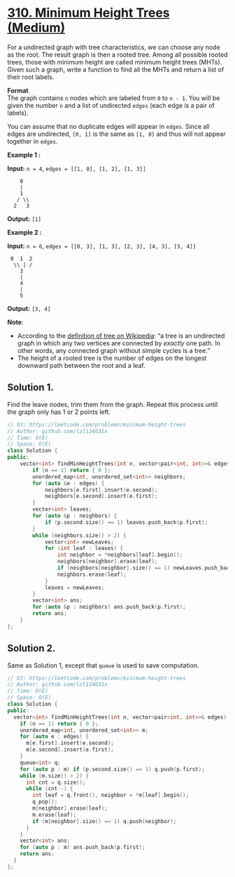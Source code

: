 # [310. Minimum Height Trees (Medium)](https://leetcode.com/problems/minimum-height-trees/)

For a undirected graph with tree characteristics, we can choose any node as the root. The result graph is then a rooted tree. Among all possible rooted trees, those with minimum height are called minimum height trees (MHTs). Given such a graph, write a function to find all the MHTs and return a list of their root labels.

**Format**  
The graph contains `n` nodes which are labeled from `0` to `n - 1`. You will be given the number `n` and a list of undirected `edges` (each edge is a pair of labels).

You can assume that no duplicate edges will appear in `edges`. Since all edges are undirected, `[0, 1]` is the same as `[1, 0]` and thus will not appear together in `edges`.

**Example 1 :**

**Input:** `n = 4`, `edges = [[1, 0], [1, 2], [1, 3]]`

        0
        |
        1
       / \\
      2   3 

**Output:** `[1]`

**Example 2 :**

**Input:** `n = 6`, `edges = [[0, 3], [1, 3], [2, 3], [4, 3], [5, 4]]`

     0  1  2
      \\ | /
        3
        |
        4
        |
        5 

**Output:** `[3, 4]`

**Note**:

*   According to the [definition of tree on Wikipedia](https://en.wikipedia.org/wiki/Tree_(graph_theory)): “a tree is an undirected graph in which any two vertices are connected by _exactly_ one path. In other words, any connected graph without simple cycles is a tree.”
*   The height of a rooted tree is the number of edges on the longest downward path between the root and a leaf.

## Solution 1.

Find the leave nodes, trim them from the graph. Repeat this process until the graph only has 1 or 2 points left.

```cpp
// OJ: https://leetcode.com/problems/minimum-height-trees
// Author: github.com/lzl124631x
// Time: O(E)
// Space: O(E)
class Solution {
public:
    vector<int> findMinHeightTrees(int n, vector<pair<int, int>>& edges) {
        if (n == 1) return { 0 };
        unordered_map<int, unordered_set<int>> neighbors;
        for (auto &e : edges) {
            neighbors[e.first].insert(e.second);
            neighbors[e.second].insert(e.first);
        }
        vector<int> leaves;
        for (auto &p : neighbors) {
            if (p.second.size() == 1) leaves.push_back(p.first);
        }
        while (neighbors.size() > 2) {
            vector<int> newLeaves;
            for (int leaf : leaves) {
                int neighbor = *neighbors[leaf].begin();
                neighbors[neighbor].erase(leaf);
                if (neighbors[neighbor].size() == 1) newLeaves.push_back(neighbor);
                neighbors.erase(leaf);
            }
            leaves = newLeaves;
        }
        vector<int> ans;
        for (auto &p : neighbors) ans.push_back(p.first);
        return ans;
    }
};
```

## Solution 2.

Same as Solution 1, except that `queue` is used to save computation.

```cpp
// OJ: https://leetcode.com/problems/minimum-height-trees
// Author: github.com/lzl124631x
// Time: O(E)
// Space: O(E)
class Solution {
public:
  vector<int> findMinHeightTrees(int n, vector<pair<int, int>>& edges) {
    if (n == 1) return { 0 };
    unordered_map<int, unordered_set<int>> m;
    for (auto e : edges) {
      m[e.first].insert(e.second);
      m[e.second].insert(e.first);
    }
    queue<int> q;
    for (auto p : m) if (p.second.size() == 1) q.push(p.first);
    while (m.size() > 2) {
      int cnt = q.size();
      while (cnt--) {
        int leaf = q.front(), neighbor = *m[leaf].begin();
        q.pop();
        m[neighbor].erase(leaf);
        m.erase(leaf);
        if (m[neighbor].size() == 1) q.push(neighbor);
      }
    }
    vector<int> ans;
    for (auto p : m) ans.push_back(p.first);
    return ans;
  }
};
```
